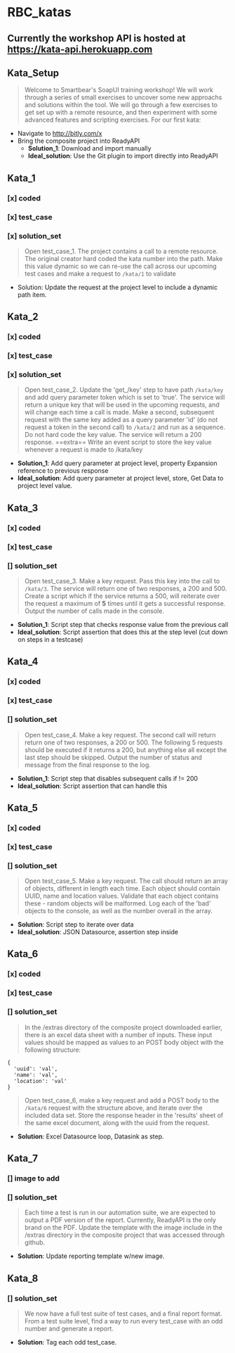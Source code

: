 # RBC_katas
## Currently the workshop API is hosted at https://kata-api.herokuapp.com

## Kata_Setup
> Welcome to Smartbear's SoapUI training workshop! We will work through a series of small exercises to uncover some new approachs and solutions within the tool. We will go through a few exercises to get set up with a remote resource, and then experiment with some advanced features and scripting exercises. For our first kata:
- Navigate to http://bitly.com/x
- Bring the composite project into ReadyAPI
  * **Solution_1**: Download and import manually
  * **Ideal_solution**: Use the Git plugin to import directly into ReadyAPI

## Kata_1
### [x] coded
### [x] test_case
### [x] solution_set
> Open test_case_1. The project contains a call to a remote resource. The original creator hard coded the kata number into the path. Make this value dynamic so we can re-use the call across our upcoming test cases and make a request to `/kata/1` to validate

* Solution: Update the request at the project level to include a dynamic path item.

## Kata_2
### [x] coded
### [x] test_case
### [x] solution_set
> Open test_case_2. Update the 'get_/key' step to have path `/kata/key` and add query parameter token which is set to 'true'. The service will return a unique key that will be used in the upcoming requests, and will change each time a call is made. Make a second, subsequent request with the same key added as a query parameter 'id' (do not request a token in the second call) to `/kata/2` and run as a sequence. Do not hard code the key value. The service will return a 200 response.
==extra== 
Write an event script to store the key value whenever a request is made to /kata/key

* **Solution_1**: Add query parameter at project level, property Expansion reference to previous response
* **Ideal_solution**: Add query parameter at project level, store, Get Data to project level value.

## Kata_3
### [x] coded
### [x] test_case
### [] solution_set
> Open test_case_3. Make a key request. Pass this key into the call to `/kata/3`. The service will return one of two responses, a 200 and 500. Create a script which if the service returns a 500, will reiterate over the request a maximum of **5** times until it gets a successful response. Output the number of calls made in the console.

* **Solution_1**: Script step that checks response value from the previous call
* **Ideal_solution**: Script assertion that does this at the step level (cut down on steps in a testcase)

## Kata_4
### [x] coded
### [x] test_case
### [] solution_set
> Open test_case_4. Make a key request. The second call will return return one of two responses, a 200 or 500. The following 5 requests should be executed if it returns a 200, but anything else all except the last step should be skipped. Output the number of status and message from the final response to the log.

* **Solution_1**: Script step that disables subsequent calls if != 200
* **Ideal_solution**: Script assertion that can handle this

## Kata_5
### [x] coded
### [x] test_case
### [] solution_set
> Open test_case_5. Make a key request. The call should return an array of objects, different in length each time. Each object should contain UUID, name and location values. Validate that each object contains these - random objects will be malformed. Log each of the 'bad' objects to the console, as well as the number overall in the array.

* **Solution**: Script step to iterate over data
* **Ideal_solution**: JSON Datasource, assertion step inside

## Kata_6
### [x] coded
### [x] test_case
### [] solution_set
> In the /extras directory of the composite project downloaded earlier, there is an excel data sheet with a number of inputs. These input values should be mapped as values to an POST body object with the following structure:
```
{
  'uuid': 'val',
  'name': 'val',
  'location': 'val'
}
```
> Open test_case_6, make a key request and add a POST body to the `/kata/6` request with the structure above, and iterate over the included data set. Store the response header in the 'results' sheet of the same excel document, along with the uuid from the request.

* **Solution**: Excel Datasource loop, Datasink as step.

## Kata_7
### [] image to add
### [] solution_set
> Each time a test is run in our automation suite, we are expected to output a PDF version of the report. Currently, ReadyAPI is the only brand on the PDF. Update the template with the image include in the /extras directory in the composite project that was accessed through github.

* **Solution**: Update reporting template w/new image.

## Kata_8
### [] solution_set
> We now have a full test suite of test cases, and a final report format. From a test suite level, find a way to run every test_case with an odd number and generate a report.

* **Solution**: Tag each odd test_case.
